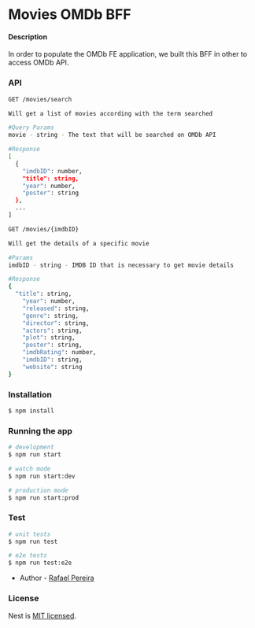 # Movies OMDb BFF

#### Description

In order to populate the OMDb FE application, we built this BFF in other to access OMDb API.

### API

```bash
GET /movies/search

Will get a list of movies according with the term searched

#Query Params
movie - string - The text that will be searched on OMDb API

#Response
[
  {
    "imdbID": number,
    "title": string,
    "year": number,
    "poster": string
  },
  ...
]
```

```bash
GET /movies/{imdbID}

Will get the details of a specific movie

#Params
imdbID - string - IMDB ID that is necessary to get movie details

#Response
{
  "title": string,
	"year": number,
	"released": string,
	"genre": string,
	"director": string,
	"actors": string,
	"plot": string,
	"poster": string,
	"imdbRating": number,
	"imdbID": string,
	"website": string
}
```

### Installation

```bash
$ npm install
```

### Running the app

```bash
# development
$ npm run start

# watch mode
$ npm run start:dev

# production mode
$ npm run start:prod
```

### Test

```bash
# unit tests
$ npm run test

# e2e tests
$ npm run test:e2e
```


- Author - [Rafael Pereira](https://github.com/Teoble)

### License

Nest is [MIT licensed](LICENSE).
